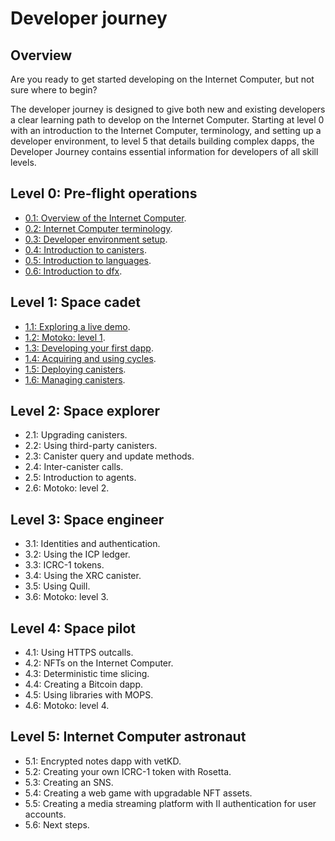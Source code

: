 # Developer journey

## Overview

Are you ready to get started developing on the Internet Computer, but not sure where to begin? 

The developer journey is designed to give both new and existing developers a clear learning path to develop on the Internet Computer. Starting at level 0 with an introduction to the Internet Computer, terminology, and setting up a developer environment, to level 5 that details building complex dapps, the Developer Journey contains essential information for developers of all skill levels. 


## Level 0: Pre-flight operations

- [0.1: Overview of the Internet Computer](level-0/01-ic-overview.md).
- [0.2: Internet Computer terminology](level-0/02-ic-terms.md).
- [0.3: Developer environment setup](level-0/03-dev-env.md).
- [0.4: Introduction to canisters](level-0/04-intro-canisters.md).
- [0.5: Introduction to languages](level-0/05-intro-languages.md).
- [0.6: Introduction to dfx](level-0/06-intro-dfx.md).

## Level 1: Space cadet

- [1.1: Exploring a live demo](level-1/1.1-live-demo.md).
- [1.2: Motoko: level 1](level-1/1.2-motoko-lvl1.md).
- [1.3: Developing your first dapp](level-1/1.3-first-dapp.md).
- [1.4: Acquiring and using cycles](level-1/1.4-using-cycles.md).
- [1.5: Deploying canisters](level-1/1.5-deploying-canisters.md).
- [1.6: Managing canisters](level-1/1.6-managing-canisters.md).


## Level 2: Space explorer

- 2.1: Upgrading canisters.
- 2.2: Using third-party canisters.
- 2.3: Canister query and update methods.
- 2.4: Inter-canister calls.
- 2.5: Introduction to agents.
- 2.6: Motoko: level 2.

## Level 3: Space engineer 

- 3.1: Identities and authentication.
- 3.2: Using the ICP ledger.
- 3.3: ICRC-1 tokens.
- 3.4: Using the XRC canister.
- 3.5: Using Quill.
- 3.6: Motoko: level 3.

## Level 4: Space pilot

- 4.1: Using HTTPS outcalls.
- 4.2: NFTs on the Internet Computer.
- 4.3: Deterministic time slicing.
- 4.4: Creating a Bitcoin dapp.
- 4.5: Using libraries with MOPS.
- 4.6: Motoko: level 4.

## Level 5: Internet Computer astronaut 

- 5.1: Encrypted notes dapp with vetKD.
- 5.2: Creating your own ICRC-1 token with Rosetta.
- 5.3: Creating an SNS.
- 5.4: Creating a web game with upgradable NFT assets.
- 5.5: Creating a media streaming platform with II authentication for user accounts.
- 5.6: Next steps.
